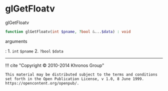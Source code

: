 # glGetFloatv
glGetFloatv

```php
function glGetFloatv(int $pname, ?bool &...$data) : void
```

arguments

:    1. `int` `$pname` 
    2. `?bool` `$data` 

---
     

!!! cite "Copyright © 2010-2014 Khronos Group"

    This material may be distributed subject to the terms and conditions set forth in the Open Publication License, v 1.0, 8 June 1999. https://opencontent.org/openpub/.